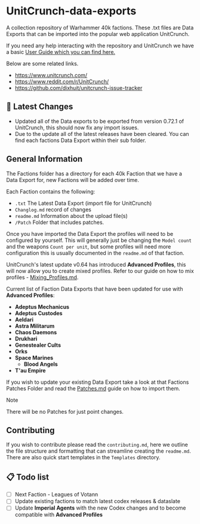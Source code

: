 # UnitCrunch-data-exports
A collection repository of Warhammer 40k factions. These .txt files are Data Exports that can be imported into the popular web application UnitCrunch.

If you need any help interacting with the repository and UnitCrunch we have a basic [User Guide which you can find here.](/Guides/User_Guide.md)

Below are some related links.
* https://www.unitcrunch.com/
* https://www.reddit.com/r/UnitCrunch/
* https://github.com/dixhuit/unitcrunch-issue-tracker

## :loudspeaker: Latest Changes
* Updated all of the Data exports to be exported from version 0.72.1 of UnitCrunch, this should now fix any import issues.
* Due to the update all of the latest releases have been cleared. You can find each factions Data Export within their sub folder.

## General Information
The Factions folder has a directory for each 40k Faction that we have a Data Export for, new Factions will be added over time.

Each Faction contains the following:
* `.txt` The Latest Data Export (import file for UnitCrunch)
* `Changlog.md` record of changes
* `readme.md` Information about the upload file(s)
* `/Patch` Folder that includes patches.

Once you have imported the Data Export the profiles will need to be configured by yourself. This will generally just be changing the `Model count` and the weapons `Count per unit`, but some profiles will need more configuration this is usually documented in the `readme.md` of that faction.

UnitCrunch's latest update v0.64 has introduced **Advanced Profiles**, this will now allow you to create mixed profiles. Refer to our guide on how to mix profiles - [Mixing_Profiles.md](/Guides/Mixing_Profiles.md).

Current list of Faction Data Exports that have been updated for use with **Advanced Profiles**:
* **Adeptus Mechanicus**
* **Adeptus Custodes**
* **Aeldari**
* **Astra Militarum**
* **Chaos Daemons**
* **Drukhari**
* **Genestealer Cults**
* **Orks**
* **Space Marines**
  * **Blood Angels**
* **T'au Empire**

If you wish to update your existing Data Export take a look at that Factions Patches Folder and read the [Patches.md](/Guides/Patches.md) guide on how to import them.

> [!NOTE]
> There will be no Patches for just point changes.

## Contributing
If you wish to contribute please read the `contributing.md`, here we outline the file structure and formatting that can streamline creating the `readme.md`.
There are also quick start templates in the `Templates` directory.

## :clipboard: Todo list
- [ ] Next Faction - Leagues of Votann
- [ ] Update existing factions to match latest codex releases & dataslate
- [ ] Update **Imperial Agents** with the new Codex changes and to become compatible with **Advanced Profiles**